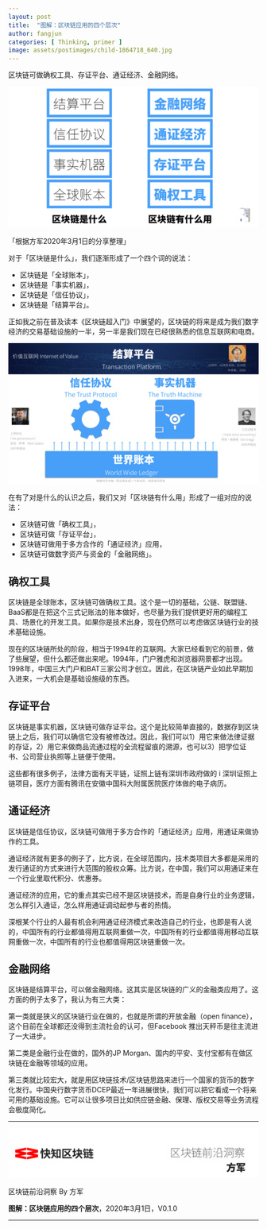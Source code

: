 ```yaml
---
layout: post
title:  "图解：区块链应用的四个层次"
author: fangjun
categories: [ Thinking, primer ]
image: assets/postimages/child-1864718_640.jpg
---
```


区块链可做确权工具、存证平台、通证经济、金融网络。

![区块链用途](/assets/postimages/blockchain_usage.png)

「根据方军2020年3月1日的分享整理」

对于「区块链是什么」，我们逐渐形成了一个四个词的说法：

- 区块链是「全球账本」，
- 区块链是「事实机器」，
- 区块链是「信任协议」，
- 区块链是「结算平台」。

正如我之前在普及读本《区块链超入门》中展望的，区块链的将来是成为我们数字经济的交易基础设施的一半，另一半是我们现在已经很熟悉的信息互联网和电商。

![区块链四个词](/assets/postimages/blockchain_4lines.jpeg)

在有了对是什么的认识之后，我们又对「区块链有什么用」形成了一组对应的说法：

- 区块链可做「确权工具」，
- 区块链可做「存证平台」，
- 区块链可做用于多方合作的「通证经济」应用，
- 区块链可做数字资产与资金的「金融网络」。

## 确权工具

区块链是全球账本，区块链可做确权工具。这个是一切的基础，公链、联盟链、BaaS都是在把这个三式记账法的账本做好，也尽量为我们提供更好用的编程工具、场景化的开发工具。如果你是技术出身，现在仍然可以考虑做区块链行业的技术基础设施。

现在的区块链所处的阶段，相当于1994年的互联网。大家已经看到它的前景，做了些展望，但什么都还做出来呢。1994年，门户雅虎和浏览器网景都才出现。1998年，中国三大门户和BAT三家公司才创立。因此，在区块链产业如此早期加入进来，一大机会是基础设施级的东西。

## 存证平台

区块链是事实机器，区块链可做存证平台。这个是比较简单直接的，数据存到区块链上之后，我们可以确信它没有被修改过。因此，我们可以1）用它来做法律证据的存证，2）用它来做商品流通过程的全流程留痕的溯源，也可以3）把学位证书、公司营业执照等上链便于使用。

这些都有很多例子，法律方面有天平链，证照上链有深圳市政府做的 i 深圳证照上链项目，医疗方面有腾讯在安徽中国科大附属医院医疗体做的电子病历。

## 通证经济

区块链是信任协议，区块链可做用于多方合作的「通证经济」应用，用通证来做协作的工具。

通证经济就有更多的例子了，比方说，在全球范围内，技术类项目大多都是采用的发行通证的方式来进行大范围的股权众筹。比方说，在中国，我们可以用通证来在一个行业里取代积分、优惠券。

通证经济的应用，它的重点其实已经不是区块链技术，而是自身行业的业务逻辑，怎么样引入通证，怎么样用通证调动起参与者的热情。

深根某个行业的人最有机会利用通证经济模式来改造自己的行业，也即是有人说的，中国所有的行业都值得用互联网重做一次，中国所有的行业都值得用移动互联网重做一次，中国所有的行业也都值得用区块链重做一次。

## 金融网络

区块链是结算平台，可以做金融网络。这其实是区块链的广义的金融类应用了。这方面的例子太多了，我认为有三大类：

第一类就是狭义的区块链行业在做的，也就是所谓的开放金融（open finance），这个目前在全球都还没得到主流社会的认可，但Facebook 推出天秤币是往主流进了一大进步。

第二类是金融行业在做的，国外的JP Morgan、国内的平安、支付宝都有在做区块链在金融等领域的应用。

第三类就比较宏大，就是用区块链技术/区块链思路来进行一个国家的货币的数字化发行。中国央行数字货币DCEP最近一年进展很快，我们可以把它看成一个将来可用的基础设施。它可以让很多项目比如供应链金融、保理、版权交易等业务流程会极度简化。

---
![技术指南文档](/assets/images/thinkingdoc.png)

区块链前沿洞察 By 方军 

**图解：区块链应用的四个层次**，2020年3月1日，V0.1.0

---


